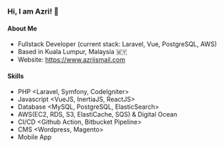 ### Hi, I am Azri! 👋

#### About Me

- Fullstack Developer (current stack: Laravel, Vue, PostgreSQL, AWS)
- Based in Kuala Lumpur, Malaysia 🇲🇾
- Website: https://www.azriismail.com

#### Skills

- PHP <Laravel, Symfony, CodeIgniter>
- Javascript <VueJS, InertiaJS, ReactJS>
- Database <MySQL, PostgreSQL, ElasticSearch>
- AWS(EC2, RDS, S3, ElastiCache, SQS) & Digital Ocean
- CI/CD <Github Action, Bitbucket Pipeline>
- CMS <Wordpress, Magento>
- Mobile App <Ionic>
